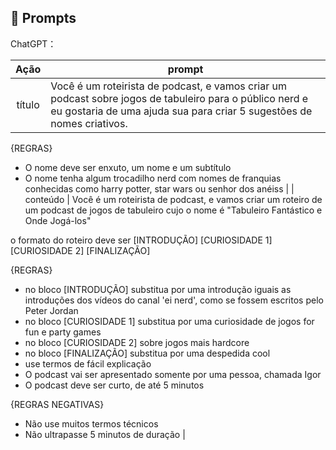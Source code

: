 ## 🧠 Prompts


ChatGPT：

|   Ação   | prompt                                                                                                                                                                                                                                                                         |
| :------: | ------------------------------------------------------------------------------------------------------------------------------------------------------------------------------------------------------------------------------------------------------------------------------ |
|  título  | Você é um roteirista de podcast, e vamos criar um podcast sobre jogos de tabuleiro para o público nerd e eu gostaria de uma ajuda sua para criar 5 sugestões de nomes criativos. 
{REGRAS}

- O nome deve ser enxuto, um nome e um subtítulo
- O nome tenha algum trocadilho nerd com nomes de franquias conhecidas como harry potter, star wars ou senhor dos anéiss                                                        |
| conteúdo | Você é um roteirista de podcast, e vamos criar um  roteiro de um podcast de jogos de tabuleiro cujo o nome é "Tabuleiro Fantástico e Onde Jogá-los"


o formato do roteiro deve ser
[INTRODUÇÃO]
[CURIOSIDADE 1]
[CURIOSIDADE 2]
[FINALIZAÇÃO]

{REGRAS}

- no bloco [INTRODUÇÃO] substitua por uma introdução iguais as introduções dos vídeos do canal 'ei nerd', como se fossem escritos pelo Peter Jordan
- no bloco [CURIOSIDADE 1] substitua por uma curiosidade de jogos for fun e party games
- no bloco [CURIOSIDADE 2] sobre jogos mais hardcore
- no bloco [FINALIZAÇÃO] substitua por uma despedida cool
- use termos de fácil explicação
- O podcast vai ser apresentado somente por uma pessoa, chamada Igor
- O podcast deve ser curto, de até 5 minutos

{REGRAS NEGATIVAS}

- Não use muitos termos técnicos
- Não ultrapasse 5 minutos de duração |

